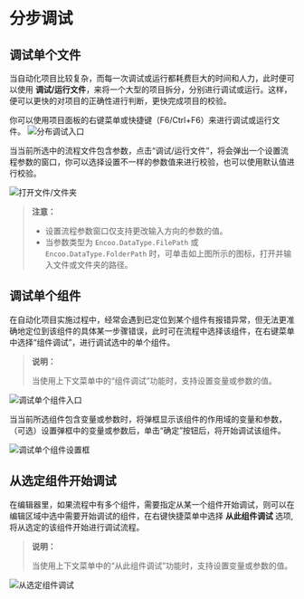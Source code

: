 # 分步调试

## 调试单个文件

当自动化项目比较复杂，而每一次调试或运行都耗费巨大的时间和人力，此时便可以使用 **调试/运行文件**，来将一个大型的项目拆分，分别进行调试或运行。这样，便可以更快的对项目的正确性进行判断，更快完成项目的校验。

你可以使用项目面板的右键菜单或快捷键（F6/Ctrl+F6）来进行调试或运行文件。
![分布调试入口](https://docimages.blob.core.chinacloudapi.cn/images/Studio/Debugging/partialdebug20210222.png)

当当前所选中的流程文件包含参数，点击“调试/运行文件”，将会弹出一个设置流程参数的窗口，你可以选择设置不一样的参数值来进行校验，也可以使用默认值进行校验。

![打开文件/文件夹](https://docimages.blob.core.chinacloudapi.cn/images/Studio/Debugging/openfile&folder20201214.png)

> **注意：**
>
> - 设置流程参数窗口仅支持更改输入方向的参数的值。
> - 当参数类型为 `Encoo.DataType.FilePath` 或 `Encoo.DataType.FolderPath` 时，可单击如上图所示的图标，打开并输入文件或文件夹的路径。

## 调试单个组件

在自动化项目实施过程中，经常会遇到已定位到某个组件有报错异常，但无法更准确地定位到该组件的具体某一步骤错误，此时可在流程中选择该组件，在右键菜单中选择“组件调试”，进行调试选中的单个组件。

>**说明：**
>
>当使用上下文菜单中的“组件调试”功能时，支持设置变量或参数的值。

![调试单个组件入口](https://docimages.blob.core.chinacloudapi.cn/images/Studio/Debugging/debugactivity20210317.png)

当当前所选组件包含变量或参数时，将弹框显示该组件的作用域的变量和参数，（可选）设置弹框中的变量或参数后，单击“确定”按钮后，将开始调试该组件。

![调试单个组件设置框](https://docimages.blob.core.chinacloudapi.cn/images/Studio/Debugging/debugactivityarguments20210317.png)

## 从选定组件开始调试

在编辑器里，如果流程中有多个组件，需要指定从某一个组件开始调试，则可以在编辑区域中选中需要开始调试的组件，在右键快捷菜单中选择 **从此组件调试** 选项, 将从选定的该组件开始进行调试流程。

>**说明：**
>
>当使用上下文菜单中的“从此组件调试”功能时，支持设置变量或参数的值。

![从选定组件调试](https://docimages.blob.core.chinacloudapi.cn/images/Studio/debugformactivity20210323.png)